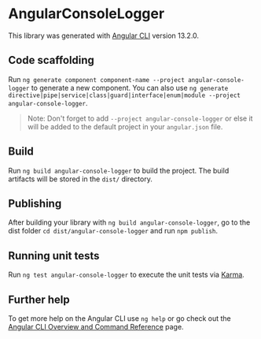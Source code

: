 # AngularConsoleLogger

This library was generated with [Angular CLI](https://github.com/angular/angular-cli) version 13.2.0.

## Code scaffolding

Run `ng generate component component-name --project angular-console-logger` to generate a new component. You can also use `ng generate directive|pipe|service|class|guard|interface|enum|module --project angular-console-logger`.
> Note: Don't forget to add `--project angular-console-logger` or else it will be added to the default project in your `angular.json` file. 

## Build

Run `ng build angular-console-logger` to build the project. The build artifacts will be stored in the `dist/` directory.

## Publishing

After building your library with `ng build angular-console-logger`, go to the dist folder `cd dist/angular-console-logger` and run `npm publish`.

## Running unit tests

Run `ng test angular-console-logger` to execute the unit tests via [Karma](https://karma-runner.github.io).

## Further help

To get more help on the Angular CLI use `ng help` or go check out the [Angular CLI Overview and Command Reference](https://angular.io/cli) page.
